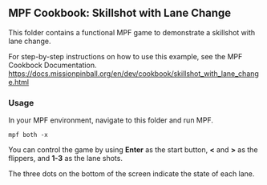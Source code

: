 ## MPF Cookbook: Skillshot with Lane Change

This folder contains a functional MPF game to demonstrate a skillshot with lane change.

For step-by-step instructions on how to use this example, see the MPF Cookbock Documentation.
https://docs.missionpinball.org/en/dev/cookbook/skillshot_with_lane_change.html

### Usage

In your MPF environment, navigate to this folder and run MPF.

```
mpf both -x
```

You can control the game by using **Enter** as the start button, **<** and **>** as
the flippers, and **1-3** as the lane shots.

The three dots on the bottom of the screen indicate the state of each lane.